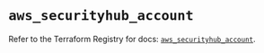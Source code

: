 # `aws_securityhub_account`

Refer to the Terraform Registry for docs: [`aws_securityhub_account`](https://registry.terraform.io/providers/hashicorp/aws/4.67.0/docs/resources/securityhub_account).

